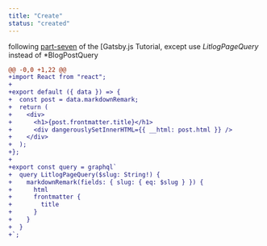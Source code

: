 ```yaml
---
title: "Create"
status: "created"
---
```

following [part-seven](https://www.gatsbyjs.org/tutorial/part-seven/) of the [Gatsby.js Tutorial, except use *LitlogPageQuery* instead of *BlogPostQuery
```diff
@@ -0,0 +1,22 @@
+import React from "react";
+
+export default ({ data }) => {
+  const post = data.markdownRemark;
+  return (
+    <div>
+      <h1>{post.frontmatter.title}</h1>
+      <div dangerouslySetInnerHTML={{ __html: post.html }} />
+    </div>
+  );
+};
+
+export const query = graphql`
+  query LitlogPageQuery($slug: String!) {
+    markdownRemark(fields: { slug: { eq: $slug } }) {
+      html
+      frontmatter {
+        title
+      }
+    }
+  }
+`;
```